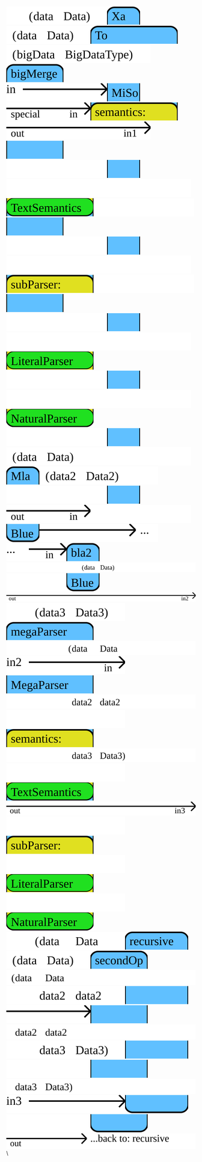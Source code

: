 [![arrow](flowdev/flow-bigTestFlow-arrow-0-0.svg)](https://google.com?q=Data)[![arrow](flowdev/flow-bigTestFlow-Xa-0.svg)](https://google.com?q=MiSo)[![arrow](flowdev/flow-bigTestFlow-arrow-178-0.svg)](https://google.com?q=Data)[![arrow](flowdev/flow-bigTestFlow-To-0.svg)](https://google.com?q=MiSo)[![arrow](flowdev/flow-bigTestFlow-arrow-406-0.svg)](https://google.com?q=MiSo)[![arrow](flowdev/flow-bigTestFlow-bigMerge-0.svg)](https://google.com?q=Blue)\
![arrow](flowdev/flow-bigTestFlow-arrow-0-1.svg)[![arrow](flowdev/flow-bigTestFlow-Xa-1.svg)](https://google.com?q=MiSo)![arrow](flowdev/flow-bigTestFlow-arrow-178-1.svg)![arrow](flowdev/flow-bigTestFlow-To-1.svg)![arrow](flowdev/flow-bigTestFlow-arrow-406-1.svg)[![arrow](flowdev/flow-bigTestFlow-bigMerge-1.svg)](https://google.com?q=Blue)\
![filler](flowdev/flow-bigTestFlow-filler-0-2.svg)[![arrow](flowdev/flow-bigTestFlow-Xa-2.svg)](https://google.com?q=MiSo)![filler](flowdev/flow-bigTestFlow-filler-44-2.svg)[![arrow](flowdev/flow-bigTestFlow-To-2.svg)](https://google.com?q=TextSemantics)![filler](flowdev/flow-bigTestFlow-filler-464-2.svg)[![arrow](flowdev/flow-bigTestFlow-bigMerge-2.svg)](https://google.com?q=Blue)\
![filler](flowdev/flow-bigTestFlow-filler-0-3.svg)[![arrow](flowdev/flow-bigTestFlow-Xa-3.svg)](https://google.com?q=MiSo)![filler](flowdev/flow-bigTestFlow-filler-44-3.svg)![arrow](flowdev/flow-bigTestFlow-To-3.svg)![filler](flowdev/flow-bigTestFlow-filler-464-3.svg)[![arrow](flowdev/flow-bigTestFlow-bigMerge-3.svg)](https://google.com?q=Blue)\
![filler](flowdev/flow-bigTestFlow-filler-0-4.svg)[![arrow](flowdev/flow-bigTestFlow-Xa-4.svg)](https://google.com?q=MiSo)![filler](flowdev/flow-bigTestFlow-filler-44-4.svg)[![arrow](flowdev/flow-bigTestFlow-To-4.svg)](https://google.com?q=LiteralParser)\
![filler](flowdev/flow-bigTestFlow-filler-0-5.svg)[![arrow](flowdev/flow-bigTestFlow-Xa-5.svg)](https://google.com?q=MiSo)![filler](flowdev/flow-bigTestFlow-filler-44-5.svg)[![arrow](flowdev/flow-bigTestFlow-To-5.svg)](https://google.com?q=NaturalParser)\
![filler](flowdev/flow-bigTestFlow-filler-0-6.svg)[![arrow](flowdev/flow-bigTestFlow-Xa-6.svg)](https://google.com?q=MiSo)[![arrow](flowdev/flow-bigTestFlow-arrow-178-6.svg)](https://google.com?q=Data)![filler](flowdev/flow-bigTestFlow-filler-156-6.svg)[![arrow](flowdev/flow-bigTestFlow-Mla-6.svg)](https://google.com?q=Blue)[![arrow](flowdev/flow-bigTestFlow-arrow-334-6.svg)](https://google.com?q=Data2)\
![filler](flowdev/flow-bigTestFlow-filler-0-7.svg)[![arrow](flowdev/flow-bigTestFlow-Xa-7.svg)](https://google.com?q=MiSo)![arrow](flowdev/flow-bigTestFlow-arrow-178-7.svg)![filler](flowdev/flow-bigTestFlow-filler-156-7.svg)[![arrow](flowdev/flow-bigTestFlow-Mla-7.svg)](https://google.com?q=Blue)![arrow](flowdev/flow-bigTestFlow-arrow-334-7.svg)\
![arrow](flowdev/flow-bigTestFlow-arrow-0-8.svg)[![arrow](flowdev/flow-bigTestFlow-bla2-8.svg)](https://google.com?q=Blue)[![arrow](flowdev/flow-bigTestFlow-arrow-124-8.svg)](https://google.com?q=Data)\
![filler](flowdev/flow-bigTestFlow-filler-0-9.svg)[![arrow](flowdev/flow-bigTestFlow-bla2-9.svg)](https://google.com?q=Blue)![arrow](flowdev/flow-bigTestFlow-arrow-124-9.svg)\
[![arrow](flowdev/flow-bigTestFlow-arrow-0-10.svg)](https://google.com?q=Data3)[![arrow](flowdev/flow-bigTestFlow-megaParser-10.svg)](https://google.com?q=MegaParser)[![arrow](flowdev/flow-bigTestFlow-arrow-274-10.svg)](https://google.com?q=Data)\
![arrow](flowdev/flow-bigTestFlow-arrow-0-11.svg)[![arrow](flowdev/flow-bigTestFlow-megaParser-11.svg)](https://google.com?q=MegaParser)[![arrow](flowdev/flow-bigTestFlow-arrow-274-11.svg)](https://google.com?q=data2)\
![filler](flowdev/flow-bigTestFlow-filler-0-12.svg)![arrow](flowdev/flow-bigTestFlow-megaParser-12.svg)[![arrow](flowdev/flow-bigTestFlow-arrow-274-12.svg)](https://google.com?q=Data3)\
![filler](flowdev/flow-bigTestFlow-filler-0-13.svg)[![arrow](flowdev/flow-bigTestFlow-megaParser-13.svg)](https://google.com?q=TextSemantics)![arrow](flowdev/flow-bigTestFlow-arrow-274-13.svg)\
![filler](flowdev/flow-bigTestFlow-filler-0-14.svg)![arrow](flowdev/flow-bigTestFlow-megaParser-14.svg)\
![filler](flowdev/flow-bigTestFlow-filler-0-15.svg)[![arrow](flowdev/flow-bigTestFlow-megaParser-15.svg)](https://google.com?q=LiteralParser)\
![filler](flowdev/flow-bigTestFlow-filler-0-16.svg)[![arrow](flowdev/flow-bigTestFlow-megaParser-16.svg)](https://google.com?q=NaturalParser)\
[![arrow](flowdev/flow-bigTestFlow-arrow-0-17.svg)](https://google.com?q=Data)[![arrow](flowdev/flow-bigTestFlow-recursive-17.svg)](https://google.com?q=recursive)[![arrow](flowdev/flow-bigTestFlow-arrow-242-17.svg)](https://google.com?q=Data)[![arrow](flowdev/flow-bigTestFlow-secondOp-17.svg)](https://google.com?q=recursive)![arrow](flowdev/flow-bigTestFlow-arrow-430-17.svg)\
[![arrow](flowdev/flow-bigTestFlow-arrow-0-18.svg)](https://google.com?q=data2)[![arrow](flowdev/flow-bigTestFlow-recursive-18.svg)](https://google.com?q=recursive)![arrow](flowdev/flow-bigTestFlow-arrow-242-18.svg)[![arrow](flowdev/flow-bigTestFlow-secondOp-18.svg)](https://google.com?q=recursive)![arrow](flowdev/flow-bigTestFlow-arrow-430-18.svg)\
[![arrow](flowdev/flow-bigTestFlow-arrow-0-19.svg)](https://google.com?q=Data3)[![arrow](flowdev/flow-bigTestFlow-recursive-19.svg)](https://google.com?q=recursive)![filler](flowdev/flow-bigTestFlow-filler-242-19.svg)[![arrow](flowdev/flow-bigTestFlow-secondOp-19.svg)](https://google.com?q=recursive)![arrow](flowdev/flow-bigTestFlow-arrow-430-19.svg)\
![arrow](flowdev/flow-bigTestFlow-arrow-0-20.svg)[![arrow](flowdev/flow-bigTestFlow-recursive-20.svg)](https://google.com?q=recursive)![filler](flowdev/flow-bigTestFlow-filler-242-20.svg)[![arrow](flowdev/flow-bigTestFlow-secondOp-20.svg)](https://google.com?q=recursive)![arrow](flowdev/flow-bigTestFlow-arrow-430-20.svg)\


